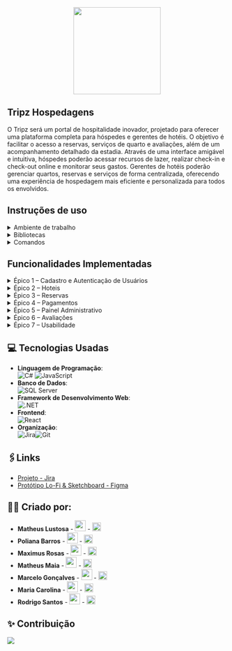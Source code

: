 <div align="center">
<img src="https://github.com/user-attachments/assets/dac0eaa1-3cbd-4a74-957d-6f244da6aca6" width="200px"style=> 
</div>
 
 
## Tripz Hospedagens
 
O Tripz será um portal de hospitalidade inovador, projetado para oferecer uma plataforma completa para hóspedes e gerentes de hotéis. O objetivo é facilitar o acesso a reservas, serviços de quarto e avaliações, além de um acompanhamento detalhado da estadia. Através de uma interface amigável e intuitiva, hóspedes poderão acessar recursos de lazer, realizar check-in e check-out online e monitorar seus gastos. Gerentes de hotéis poderão gerenciar quartos, reservas e serviços de forma centralizada, oferecendo uma experiência de hospedagem mais eficiente e personalizada para todos os envolvidos.
 
## Instruções de uso
<details>
<summary> Ambiente de trabalho</summary>
<ul>
  Certifique-se de que você tem as seguintes ferramentas instaladas:
- .NET SDK 8.0: [Baixar aqui](https://dotnet.microsoft.com/download/dotnet/8.0)
- Node.js & npm: [Baixar aqui](https://nodejs.org/en) (a instalação do Node.js já inclui o npm)
 
- SQL Server: Você pode usar o [SQL Server Express](https://www.microsoft.com/en-us/sql-server/sql-server-downloads) ou o LocalDB (instalado com o Visual Studio).
Abra seu terminal favorito (PowerShell, Git Bash, CMD) e clone o repositório para o seu diretório local:
 
- git clone [https://github.com/oblipix/ViagemImpacta.git](https://github.com/oblipix/ViagemImpacta.git)
<br><br/>
Exemplo de string de conexão para LocalDB:
 
- "ViagemImpactConnection": "Server=(localdb)\\mssqllocaldb;Database=ViagemImpactaDb;Trusted_Connection=True;MultipleActiveResultSets=true"
</ul>
</details>
<details>
<summary> Bibliotecas</summary>
<ul>
Backend
- Abra o terminal e baixe as bibliotecas
- Install-Package Microsoft.AspNetCore.Authentication.JwtBearer
- Install-Package AutoMapper
- Install-Package AutoMapper.Extensions.Microsoft.DependencyInjection
- Install-Package Stripe.net
- Install-Package Microsoft.EntityFrameworkCore.SqlServer
- Install-Package Microsoft.EntityFrameworkCore.Tools
- Install-Package Microsoft.EntityFrameworkCore.Design
 
frontend
 
- npm install
 
  </ul>
</details>
<details>
<summary> Comandos</summary>
<ul>
  Adicionar uma nova migração no terminal do nugget:
 
  - add-migrations <NomeDaMigracao>
 
  - update-database
 
  rodar o front
- npm run dev
 
  </ul>
</details>
 
## Funcionalidades Implementadas
 
<details>
<summary>Épico 1 – Cadastro e Autenticação de Usuários</summary>
<ul>
- US01: Criar conta como cliente. O cliente deve poder se registrar com validação de dados e receber um e-mail de confirmação.
 
- US02: Recuperar senha. Usuário pode redefinir a senha via e-mail e fazer login com a nova senha.
 
- US03: Login do cliente. Usuário deve ser autenticado com credenciais corretas e ser direcionado para sua área de cliente.
 
- US04: Login do administrador. Administrador deve acessar o painel de administração com credenciais válidas.
 
- US05: Controle de perfis. Administrador pode atribuir diferentes permissões (cliente, atendente, gestor) aos usuários.
</ul>
</details>
<details>
<summary>Épico 2 – Hoteis</summary>
<ul>
- US06: Cadastro de hoteis. Administrador deve poder criar pacotes completos, que são salvos e aparecem na listagem pública.
 
- US07: Editar/excluir pacotes. O administrador pode editar os dados de um pacote ou excluí-lo (com confirmação).
 
- US08: Listagem e filtros. Usuário pode usar filtros por destino, data ou preço para encontrar pacotes.
 
- US09: Visualização de detalhes. Ao clicar em um pacote, o usuário deve ver todos os detalhes, como fotos, descrição, datas e valor.
</ul>
</details>
<details>
<summary>Épico 3 – Reservas</summary>
<ul>
 
- US10: Escolher o hotel e data. Cliente pode selecionar um pacote e uma data disponível para iniciar o processo de reserva.
 
- US11: Inserir dados dos viajantes. O sistema deve validar e salvar os dados de todos os viajantes na reserva.
 
- US12: Visualizar reservas no admin. O administrador deve ver uma lista de todas as reservas com status, datas e clientes associados.
</ul>
</details>
<details>
<summary>Épico 4 – Pagamentos</summary>
<ul>
 
- US13: Efetuar pagamento. Após finalizar a reserva, o sistema deve processar o pagamento via gateway integrado.
 
- US14: Receber comprovante por e-mail. Após a confirmação do pagamento, o cliente recebe um e-mail com o comprovante e os detalhes da reserva.
 
- US15: Ver status do pagamento. O administrador deve visualizar o status do pagamento (pendente, aprovado, recusado) de uma reserva.
</ul>
</details>
<details>
<summary>Épico 5 – Painel Administrativo</summary>
<ul>
 
- US16: Métricas no painel. O painel deve exibir gráficos e números de vendas por período, destino e status.
 
- US17: Exportar relatórios. Administrador pode exportar dados do sistema em formatos como Excel ou PDF.
 
- US18: Suporte ao cliente. Administrador pode buscar clientes por CPF ou nome para ver suas reservas e dar suporte.
</ul>
</details>
 
<details>
<summary>Épico 6 – Avaliações</summary>
<ul>
 
- US19: Avaliar pacote. Após a viagem, o cliente pode dar uma nota e escrever um comentário para o pacote.
 
- US20: Moderação de comentários. Administrador pode gerenciar, aprovar ou remover as avaliações dos clientes.
</ul>
</details>
<details>
<summary>Épico 7 – Usabilidade</summary>
<ul>
 
- US21: Acesso via celular. O site deve ser responsivo e se adaptar a telas de celulares e tablets.
 
- US22: Acessibilidade. O site deve ser acessível, com suporte a leitores de tela e navegação por teclado.
</ul>
</details>
 
 
## 💻 Tecnologias Usadas
- **Linguagem de Programação**:<br>![C#](https://img.shields.io/badge/C%23-239120?style=for-the-badge&logo=c-sharp&logoColor=white)
  ![JavaScript](https://img.shields.io/badge/JavaScript-F7DF1E?style=for-the-badge&logo=javascript&logoColor=black)
- **Banco de Dados**:<br>![SQL Server](https://img.shields.io/badge/Microsoft%20SQL%20Server-CC2927?style=for-the-badge&logo=microsoft%20sql%20server&logoColor=white)
- **Framework de Desenvolvimento Web**:<br>![.NET](https://img.shields.io/badge/.NET-512BD4?style=for-the-badge&logo=dotnet&logoColor=white)
- **Frontend**:<br>![React](https://img.shields.io/badge/React-20232A?style=for-the-badge&logo=react&logoColor=61DAFB)
- **Organização**:<br>![Jira](https://img.shields.io/badge/Jira-0052CC?style=for-the-badge&logo=jira&logoColor=white)![Git](https://img.shields.io/badge/git-%23F05033.svg?style=for-the-badge&logo=git&logoColor=white)
 
## 🖇️Links 
-  [Projeto - Jira](https://matheusclcclc-1752064913933.atlassian.net/jira/software/projects/SCRUM/boards/1/backlog?atlOrigin=eyJpIjoiYzUzNTk3YzEyOWY4NGQwNWJjODQ4NzE3Nzk2MmEzNzAiLCJwIjoiaiJ9)
- [Protótipo Lo-Fi & Sketchboard - Figma](https://www.figma.com/proto/epp3vRexzmU4C3Twsh4ZWI/Untitled?node-id=0-1&t=R4FQwUqcs4BoGPUP-1)
 
 
## 🙋‍♂️ Criado por:
 
- **Matheus Lustosa** - <a href="mailto:matheusclc@hotmail.com"><img src="https://github.com/user-attachments/assets/d910e050-b74b-4dfd-9c58-bd3e6be60e8b" width="25"></a> - <a href="https://www.linkedin.com/in/matheus-lustosa-827010242/"><img src="https://upload.wikimedia.org/wikipedia/commons/c/ca/LinkedIn_logo_initials.png" width="20"></a>
- **Poliana Barros** - <a href="mailto:polibarross@gmail.com"><img src="https://github.com/user-attachments/assets/d910e050-b74b-4dfd-9c58-bd3e6be60e8b" width="25"></a> - <a href="https://www.linkedin.com/in/polianabrandao1/"><img src="https://upload.wikimedia.org/wikipedia/commons/c/ca/LinkedIn_logo_initials.png" width="20"></a>
- **Maximus Rosas** - <a href="mailto:lianthg07@gmail.com"><img src="https://github.com/user-attachments/assets/d910e050-b74b-4dfd-9c58-bd3e6be60e8b" width="25"></a> - <a href="https://www.linkedin.com/in/maximus-rosas-burgos-30a048276/"><img src="https://upload.wikimedia.org/wikipedia/commons/c/ca/LinkedIn_logo_initials.png" width="20"></a>
- **Matheus Maia** - <a href="matheusmaiagoulart@outlook.com"><img src="https://github.com/user-attachments/assets/d910e050-b74b-4dfd-9c58-bd3e6be60e8b" width="25"></a> - <a href="https://www.linkedin.com/in/matheusmaiagoulart/"><img src="https://upload.wikimedia.org/wikipedia/commons/c/ca/LinkedIn_logo_initials.png" width="20"></a>
- **Marcelo Gonçalves** - <a href="mailto:marcelojunior_@outlook.com.br"><img src="https://github.com/user-attachments/assets/d910e050-b74b-4dfd-9c58-bd3e6be60e8b" width="25"></a> - <a href="https://www.linkedin.com/in/marcelogjr/"><img src="https://upload.wikimedia.org/wikipedia/commons/c/ca/LinkedIn_logo_initials.png" width="20"></a>
- **Maria Carolina** - <a href="mailto:mariacarolinatech@gmail.com"><img src="https://github.com/user-attachments/assets/d910e050-b74b-4dfd-9c58-bd3e6be60e8b" width="25"></a> - <a href="https://www.linkedin.com/in/mariacarolinalv/"><img src="https://upload.wikimedia.org/wikipedia/commons/c/ca/LinkedIn_logo_initials.png" width="20"></a>
- **Rodrigo Santos** - <a href="mailto:rodrigo_rwa@hotmail.com"><img src="https://github.com/user-attachments/assets/d910e050-b74b-4dfd-9c58-bd3e6be60e8b" width="25"></a> - <a href="https://www.linkedin.com/in/rodrigospmelo/"><img src="https://upload.wikimedia.org/wikipedia/commons/c/ca/LinkedIn_logo_initials.png" width="20"></a>
 
## ✨ Contribuição
<a href="https://github.com/oblipix/ViagemImpacta/graphs/contributors">
<img src="https://contrib.rocks/image?repo=oblipix/ViagemImpacta" />
</a>
